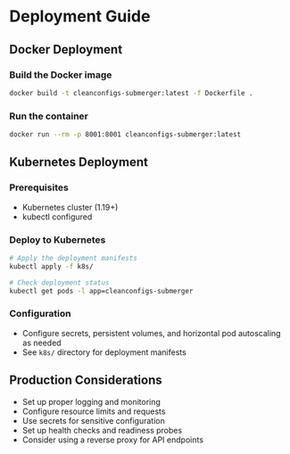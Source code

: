 # Deployment Guide

## Docker Deployment

### Build the Docker image
```bash
docker build -t cleanconfigs-submerger:latest -f Dockerfile .
```

### Run the container
```bash
docker run --rm -p 8001:8001 cleanconfigs-submerger:latest
```

## Kubernetes Deployment

### Prerequisites
- Kubernetes cluster (1.19+)
- kubectl configured

### Deploy to Kubernetes
```bash
# Apply the deployment manifests
kubectl apply -f k8s/

# Check deployment status
kubectl get pods -l app=cleanconfigs-submerger
```

### Configuration
- Configure secrets, persistent volumes, and horizontal pod autoscaling as needed
- See `k8s/` directory for deployment manifests

## Production Considerations

- Set up proper logging and monitoring
- Configure resource limits and requests
- Use secrets for sensitive configuration
- Set up health checks and readiness probes
- Consider using a reverse proxy for API endpoints

